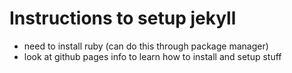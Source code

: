 # Instructions to setup jekyll
- need to install ruby (can do this through package manager)
- look at github pages info to learn how to install and setup stuff
